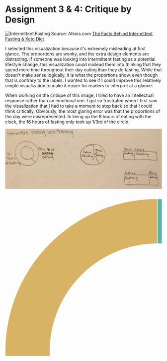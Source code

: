 # Assignment 3 & 4: Critique by Design

![Intermittent Fasting](https://files.atkins.com/success_stories/16_8-IF.jpg)
Source: Atkins.com [The Facts Behind Intermittent Fasting & Keto Diet](https://www.atkins.com/how-it-works/atkins-blogs/colette-heimowitz/the-facts-behind-intermittent-fasting)

I selected this visualization because it's extremely misleading at first glance. The proportions are wonky, and the extra design elements are distracting. If someone was looking into intermittent fasting as a potential lifestyle change, this visualization could mislead them into thinking that they spend more time throughout their day eating than they do fasting. While that doesn't make sense logically, it is what the proportions show, even though that is contrary to the labels. I wanted to see if I could improve this relatively simple visualization to make it easier for readers to interpret at a glance. 

When working on the critique of this image, I tried to have an intellectual response rather than an emotional one. I got so frustrated when I first saw the visualization that I had to take a moment to step back so that I could think critically. Obviously, the most glaring error was that the proportions of the day were misrepresented. In lining up the 8 hours of eating with the clock, the 16 hours of fasting only took up 1/3rd of the circle. 

![Intermittent Fasting Wireframing](images/Wireframing.jpg)

## 
<svg width="980" height="980" xmlns="http://www.w3.org/2000/svg"><g transform="translate(490, 490)"><g display="none"><path d="M2.1215923377769586e-14,-346.4823227814083A346.4823227814083,346.4823227814083,0,1,1,-2.1215923377769586e-14,346.4823227814083A346.4823227814083,346.4823227814083,0,1,1,2.1215923377769586e-14,-346.4823227814083Z" style="stroke: rgb(255, 255, 255); fill: rgb(90, 180, 172); fill-rule: evenodd;"></path><text transform="translate(1.0607961688884793e-14,173.24116139070415)rotate(90)" text-anchor="middle" dx="6" dy=".35em" style="font-size: 11px; font-family: Arial, Helvetica;"></text><title>undefined: none</title></g><g><path d="M3.0003846579110155e-14,-490A490,490,0,0,1,424.352447854375,244.99999999999991L300.06249349093935,173.2411613907041A346.4823227814083,346.4823227814083,0,0,0,2.1215923377769586e-14,-346.4823227814083Z" style="stroke: rgb(255, 255, 255); fill: rgb(90, 180, 172); fill-rule: evenodd;"></path><text transform="translate(362.2074706726571,-209.1205806953521)rotate(-30.000000000000004)" text-anchor="middle" dx="6" dy=".35em" style="font-size: 20px; font-family: Arial, Helvetica;">8 hours Eating</text><title>Eat: 8</title></g><g><path d="M424.352447854375,244.99999999999991A490,490,0,1,1,-9.001153973733046e-14,-490L-6.364777013330876e-14,-346.4823227814083A346.4823227814083,346.4823227814083,0,1,0,300.06249349093935,173.2411613907041Z" style="stroke: rgb(255, 255, 255); fill: rgb(216, 179, 101); fill-rule: evenodd;"></path><text transform="translate(-362.2074706726571,209.12058069535223)rotate(330)" text-anchor="middle" dx="6" dy=".35em" style="font-size: 20px; font-family: Arial, Helvetica;">16 hours Fasting</text><title>Fast: 16</title></g></g></svg>
 
